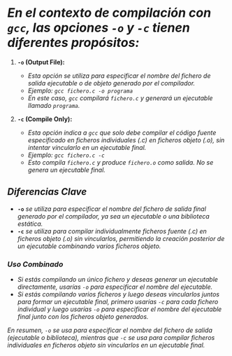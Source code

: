<!-- Autor: Daniel Benjamin Perez Morales -->
<!-- GitHub: https://github.com/DanielBenjaminPerezMoralesDev13 -->
<!-- Gitlab: https://gitlab.com/DanielBenjaminPerezMoralesDev13 -->
<!-- Correo electrónico: danielperezdev@proton.me -->

# ***En el contexto de compilación con `gcc`, las opciones `-o` y `-c` tienen diferentes propósitos:***

1. **`-o` (Output File):**
   - *Esta opción se utiliza para especificar el nombre del fichero de salida ejecutable o de objeto generado por el compilador.*
   - *Ejemplo: `gcc fichero.c -o programa`*
   - *En este caso, `gcc` compilará `fichero.c` y generará un ejecutable llamado `programa`.*

2. **`-c` (Compile Only):**
   - *Esta opción indica a `gcc` que solo debe compilar el código fuente especificado en ficheros individuales (.c) en ficheros objeto (.o), sin intentar vincularlo en un ejecutable final.*
   - *Ejemplo: `gcc fichero.c -c`*
   - *Esto compila `fichero.c` y produce `fichero.o` como salida. No se genera un ejecutable final.*

## ***Diferencias Clave***

- **`-o`** *se utiliza para especificar el nombre del fichero de salida final generado por el compilador, ya sea un ejecutable o una biblioteca estática.*
- **`-c`** *se utiliza para compilar individualmente ficheros fuente (.c) en ficheros objeto (.o) sin vincularlos, permitiendo la creación posterior de un ejecutable combinando varios ficheros objeto.*

### ***Uso Combinado***

- *Si estás compilando un único fichero y deseas generar un ejecutable directamente, usarías `-o` para especificar el nombre del ejecutable.*
- *Si estás compilando varios ficheros y luego deseas vincularlos juntos para formar un ejecutable final, primero usarías `-c` para cada fichero individual y luego usarías `-o` para especificar el nombre del ejecutable final junto con los ficheros objeto generados.*

*En resumen, `-o` se usa para especificar el nombre del fichero de salida (ejecutable o biblioteca), mientras que `-c` se usa para compilar ficheros individuales en ficheros objeto sin vincularlos en un ejecutable final.*
